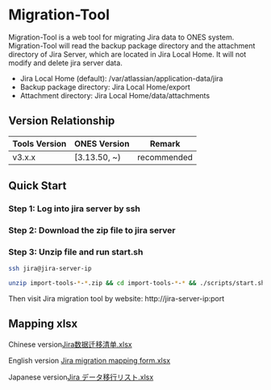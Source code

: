 # Migration-Tool

Migration-Tool is a web tool for migrating Jira data to ONES system.
Migration-Tool will read the backup package directory and the attachment directory of Jira Server, which are located in Jira Local Home. 
It will not modify and delete jira server data.

- Jira Local Home (default): /var/atlassian/application-data/jira
- Backup package directory: Jira Local Home/export
- Attachment directory: Jira Local Home/data/attachments

## Version Relationship
|  Tools Version   | ONES Version|Remark|
|  ----  | ----  |----|
| v3.x.x  | [3.13.50, ~)|recommended|


## Quick Start
### Step 1: Log into jira server by ssh
### Step 2: Download the zip file to jira server
### Step 3: Unzip file and run start.sh

```bash
ssh jira@jira-server-ip

unzip import-tools-*-*.zip && cd import-tools-*-* && ./scripts/start.sh
```

Then visit Jira migration tool by website: http://jira-server-ip:port

## Mapping xlsx
Chinese version[Jira数据迁移清单.xlsx](https://github.com/BangWork/migration-tool-assets/raw/master/Jira%207.10%EF%BC%88Server%EF%BC%89%E6%95%B0%E6%8D%AE%E8%BF%81%E7%A7%BB%E6%B8%85%E5%8D%95.xlsx)

English version [Jira migration mapping form.xlsx](https://github.com/BangWork/migration-tool-assets/raw/master/Jira%20migration%20mapping%20form.xlsx)

Japanese version[Jira データ移行リスト.xlsx](https://github.com/BangWork/migration-tool-assets/raw/master/Jira%20%E3%83%87%E3%83%BC%E3%82%BF%E7%A7%BB%E8%A1%8C%E3%83%AA%E3%82%B9%E3%83%88%E3%82%92%E3%83%80%E3%82%A6%E3%83%B3%E3%83%AD%E3%83%BC%E3%83%89.xlsx)

